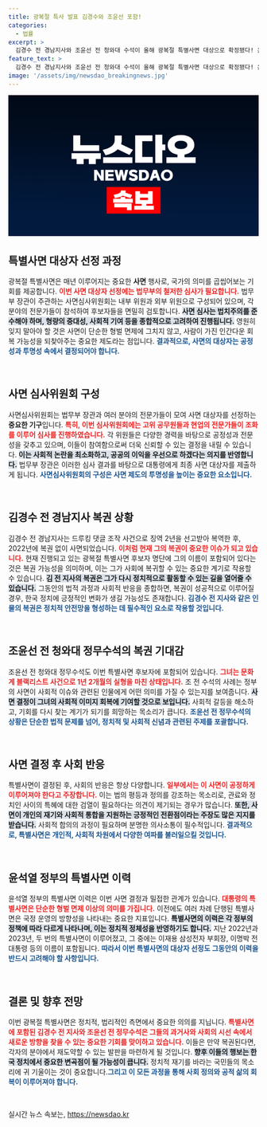 ```yaml
---
title: 광복절 특사 발표 김경수와 조윤선 포함!
categories:
  - 법률
excerpt: >
  김경수 전 경남지사와 조윤선 전 청와대 수석이 올해 광복절 특별사면 대상으로 확정됐다! 윤석열 정부의 다섯 번째 특사, 그 배경과 의미를 짚어봅니다. 클릭하여 자세한 내용을 확인하세요!
feature_text: >
  김경수 전 경남지사와 조윤선 전 청와대 수석이 올해 광복절 특별사면 대상으로 확정됐다! 윤석열 정부의 다섯 번째 특사, 그 배경과 의미를 짚어봅니다. 클릭하여 자세한 내용을 확인하세요!
image: '/assets/img/newsdao_breakingnews.jpg'
---
```


<p><img src="/assets/img/newsdao_breakingnews.jpg" alt="pcversion 속보" /></p>

<h2 data-ke-size="size26">특별사면 대상자 선정 과정</h2>

<p data-ke-size="size16">광복절 특별사면은 매년 이루어지는 중요한 <b>사면</b> 행사로, 국가의 의미를 곱씹어보는 기회를 제공합니다. <b><span style="color: #ee2323;">이번 사면 대상자 선정에는 법무부의 철저한 심사가 필요합니다.</span></b> 법무부 장관이 주관하는 사면심사위원회는 내부 위원과 외부 위원으로 구성되어 있으며, 각 분야의 전문가들이 참석하여 후보자들을 면밀히 검토합니다. <b><span style="background-color: #21538527;">사면 심사는 법치주의를 준수해야 하며, 형량의 중대성, 사회적 기여 등을 종합적으로 고려하여 진행됩니다.</span></b> 영원히 잊지 말아야 할 것은 사면이 단순한 형벌 면제에 그치지 않고, 사람이 가진 인간다운 회복 가능성을 되찾아주는 중요한 제도라는 점입니다. <b><span style="color: #1a5490;">결과적으로, 사면의 대상자는 공정성과 투명성 속에서 결정되어야 합니다.</span></b></p>

<p data-ke-size="size16">&nbsp;</p>

<h2 data-ke-size="size26">사면 심사위원회 구성</h2>

<p data-ke-size="size16">사면심사위원회는 법무부 장관과 여러 분야의 전문가들이 모여 사면 대상자를 선정하는 <b>중요한 기구</b>입니다. <b><span style="color: #ee2323;">특히, 이번 심사위원회에는 고위 공무원들과 현업의 전문가들이 조화를 이루어 심사를 진행하였습니다.</span></b> 각 위원들은 다양한 경력을 바탕으로 공정성과 전문성을 갖추고 있으며, 이들이 참여함으로써 더욱 신뢰할 수 있는 결정을 내릴 수 있습니다. <b><span style="background-color: #21538527;">이는 사회적 논란을 최소화하고, 공공의 이익을 우선으로 하겠다는 의지를 반영합니다.</span></b> 법무부 장관은 이러한 심사 결과를 바탕으로 대통령에게 최종 사면 대상자를 제출하게 됩니다. <b><span style="color: #1a5490;">사면심사위원회의 구성은 사면 제도의 투명성을 높이는 중요한 요소입니다.</span></b></p>

<p data-ke-size="size16">&nbsp;</p>

<h2 data-ke-size="size26">김경수 전 경남지사 복권 상황</h2>

<p data-ke-size="size16">김경수 전 경남지사는 드루킹 댓글 조작 사건으로 징역 2년을 선고받아 복역한 후, 2022년에 복권 없이 사면되었습니다. <b><span style="color: #ee2323;">이처럼 현재 그의 복권이 중요한 이슈가 되고 있습니다.</span></b> 현재 진행되고 있는 광복절 특별사면 후보자 명단에 그의 이름이 포함되어 있다는 것은 복권 가능성을 의미하며, 이는 그가 사회에 복귀할 수 있는 중요한 계기로 작용할 수 있습니다. <b><span style="background-color: #21538527;">김 전 지사의 복권은 그가 다시 정치적으로 활동할 수 있는 길을 열어줄 수 있습니다.</span></b> 그동안의 법적 과정과 사회적 반응을 종합하면, 복권이 성공적으로 이루어질 경우, 한국 정치에 긍정적인 변화가 생길 가능성도 존재합니다. <b><span style="color: #1a5490;">김경수 전 지사와 같은 인물의 복권은 정치적 안전망을 형성하는 데 필수적인 요소로 작용할 것입니다.</span></b></p>

<p data-ke-size="size16">&nbsp;</p>

<h2 data-ke-size="size26">조윤선 전 청와대 정무수석의 복권 기대감</h2>

<p data-ke-size="size16">조윤선 전 청와대 정무수석도 이번 특별사면 후보자에 포함되어 있습니다. <b><span style="color: #ee2323;">그녀는 문화계 블랙리스트 사건으로 1년 2개월의 실형을 마친 상태입니다.</span></b> 조 전 수석의 사례는 정부의 사면이 사회적 이슈와 관련된 인물에게 어떤 의미를 가질 수 있는지를 보여줍니다. <b><span style="background-color: #21538527;">사면 결정이 그녀의 사회적 이미지 회복에 기여할 것으로 보입니다.</span></b> 사회적 갈등을 해소하고, 기회를 다시 찾는 계기가 되기를 희망하는 목소리가 큽니다. <b><span style="color: #1a5490;">조윤선 전 정무수석의 상황은 단순한 법적 문제를 넘어, 정치적 및 사회적 신념과 관련된 주제를 포괄합니다.</span></b></p>

<p data-ke-size="size16">&nbsp;</p>

<h2 data-ke-size="size26">사면 결정 후 사회 반응</h2>

<p data-ke-size="size16">특별사면이 결정된 후, 사회의 반응은 항상 다양합니다. <b><span style="color: #ee2323;">일부에서는 이 사면이 공정하게 이루어져야 한다고 주장합니다.</span></b> 이는 법의 평등과 정의를 강조하는 목소리로, 관료와 정치인 사이의 특혜에 대한 검열이 필요하다는 의견이 제기되는 경우가 많습니다. <b><span style="background-color: #21538527;">또한, 사면이 개인의 재기와 사회적 통합을 지원하는 긍정적인 전환점이라는 주장도 많은 지지를 받습니다.</span></b> 사회적 합의의 과정이 필요하며 분명한 의사소통이 필수적입니다. <b><span style="color: #1a5490;">결과적으로, 특별사면은 개인적, 사회적 차원에서 다양한 여파를 불러일으킬 것입니다.</span></b></p>

<p data-ke-size="size16">&nbsp;</p>

<h2 data-ke-size="size26">윤석열 정부의 특별사면 이력</h2>

<p data-ke-size="size16">윤석열 정부의 특별사면 이력은 이번 사면 결정과 밀접한 관계가 있습니다. <b><span style="color: #ee2323;">대통령의 특별사면은 단순한 형벌 면제 이상의 의미를 가집니다.</span></b> 이전에도 여러 차례 단행된 특별사면은 국정 운영의 방향성을 나타내는 중요한 지표입니다. <b><span style="background-color: #21538527;">특별사면의 이력은 각 정부의 정책에 따라 다르게 나타나며, 이는 정치적 정체성을 반영하기도 합니다.</span></b> 지난 2022년과 2023년, 두 번의 특별사면이 이루어졌고, 그 중에는 이재용 삼성전자 부회장, 이명박 전 대통령 등의 이름이 포함됩니다. <b><span style="color: #1a5490;">따라서 이번 특별사면의 대상자 선정도 그동안의 이력을 반드시 고려해야 할 사항입니다.</span></b></p>

<p data-ke-size="size16">&nbsp;</p>

<h2 data-ke-size="size26">결론 및 향후 전망</h2>

<p data-ke-size="size16">이번 광복절 특별사면은 정치적, 법리적인 측면에서 중요한 의의를 지닙니다. <b><span style="color: #ee2323;">특별사면에 포함된 김경수 전 지사와 조윤선 전 정무수석은 그들의 과거사와 사회의 시선 속에서 새로운 방향을 찾을 수 있는 중요한 기회를 맞이하고 있습니다.</span></b> 이들은 만약 복권된다면, 각자의 분야에서 재도약할 수 있는 발판을 마련하게 될 것입니다. <b><span style="background-color: #21538527;">향후 이들의 행보는 한국 정치에서 중요한 변곡점이 될 가능성이 큽니다.</span></b> 정치적 재기를 바라는 국민들의 목소리에 귀 기울이는 것이 중요합니다.<b><span style="color: #1a5490;">그리고 이 모든 과정을 통해 사회 정의와 공적 삶의 회복이 이루어져야 합니다.</span></b></p> 

<p data-ke-size="size16">&nbsp;</p>
실시간 뉴스 속보는, <a href="https://newsdao.kr" rel="dofollow">https://newsdao.kr</a>


